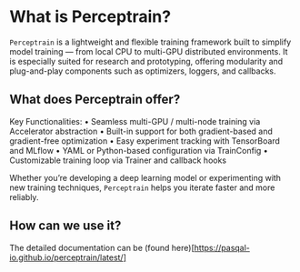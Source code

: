 # What is Perceptrain?

`Perceptrain` is a lightweight and flexible training framework built to simplify model training — from local CPU to multi-GPU distributed environments. It is especially suited for research and prototyping, offering modularity and plug-and-play components such as optimizers, loggers, and callbacks.

## What does Perceptrain offer?

Key Functionalities:
	• Seamless multi-GPU / multi-node training via Accelerator abstraction
	• Built-in support for both gradient-based and gradient-free optimization
	• Easy experiment tracking with TensorBoard and MLflow
	• YAML or Python-based configuration via TrainConfig
	• Customizable training loop via Trainer and callback hooks

Whether you’re developing a deep learning model or experimenting with new training techniques, `Perceptrain` helps you iterate faster and more reliably.

## How can we use it?

The detailed documentation can be (found here)[https://pasqal-io.github.io/perceptrain/latest/]
